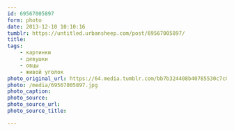 ```yaml
---
id: 69567005897
form: photo
date: 2013-12-10 10:10:16
tumblr: https://untitled.urbansheep.com/post/69567005897/
title:
tags:
    - картинки
    - девушки
    - овцы
    - живой уголок
photo_original_url: https://64.media.tumblr.com/bb7b324408b40785530c7c07bb3da214/tumblr_mxjpndeWT21qz4wzio1_1280.jpg
photo: /media/69567005897.jpg
photo_caption: 
photo_source:
photo_source_url:
photo_source_title:

---
```


